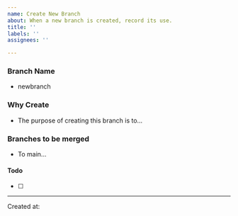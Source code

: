 ```yaml
---
name: Create New Branch
about: When a new branch is created, record its use.
title: ''
labels: ''
assignees: ''

---
```



### Branch Name

* newbranch


### Why Create

* The purpose of creating this branch is to...


### Branches to be merged

* To main... 

#### Todo

- [ ] 

----


Created at: 